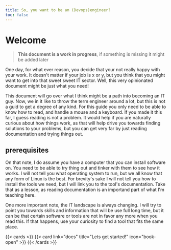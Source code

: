 ```yaml
---
title: So, you want to be an (Devops)engineer?
toc: false
---
```



# Welcome

> **This document is a work in progress**, if something is missing it might be added later

One day, for what ever reason, you decide that your not really happy with your work. It doesn't matter if your job is x or y, but you think that you might want to get into that sweet sweet IT sector. Well, this very opinionated document might be just what you need!

This document will go over what I think might be a path into becoming an IT guy. Now, we in it like to throw the term engineer around a lot, but this is not a guid to get a degree of any kind. For this guide you only need to be able to know how to read, and handle a mouse and a keyboard. If you made it this far, I guess reading is not a problem. It would help if you are naturally curious about how things work, as that will help drive you towards finding solutions to your problems, but you can get very far by just reading documentation and trying things out.

## prerequisites

On that note, I do assume you have a computer that you can install software on. You need to be able to try thing out and tinker with them to see how it works. I will not tell you what operating system to run, but we all know that any form of Linux is the best. For brevity's sake I will not tell you how to install the tools we need, but I will link you to the tool's documentation. Take that as a lesson, as reading documentation is an importand part of what I'm teaching here.

One more important note, the IT landscape is always changing. I will try to point you towards skills and information that will be use full long time, but it can be that certain software or tools are not in favor any more when you read this. If that happens, use your curiosity to find a tool that fits the same place.

{{< cards >}}
  {{< card link="docs" title="Lets get started!" icon="book-open" >}}
{{< /cards >}}
